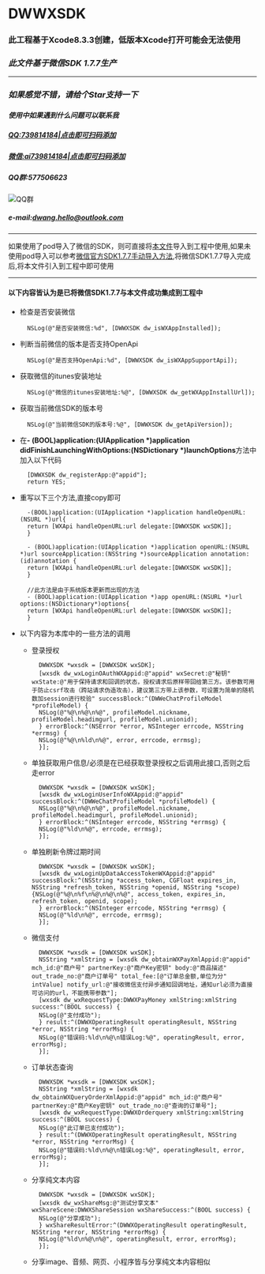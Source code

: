 # DWWXSDK
### 此工程基于Xcode8.3.3创建，低版本Xcode打开可能会无法使用
### *此文件基于<strong>微信SDK 1.7.7</strong>生产*

---

### *如果感觉不错，请给个Star支持一下*
#### *使用中如果遇到什么问题可以联系我*
##### *[QQ:739814184|点击即可扫码添加](https://github.com/dwanghello/DWTransform/blob/master/QQ.png)* 
##### *[微信:ai739814184|点击即可扫码添加](https://github.com/dwanghello/DWTransform/blob/master/WeChat.png)*
##### *QQ群:577506623*
![QQ群](https://github.com/dwanghello/DWTransform/blob/master/QQ群.png)
##### *e-mail:dwang.hello@outlook.com*

---
如果使用了pod导入了微信的SDK，则可直接将[本文件](https://github.com/dwanghello/DWWXSDK/tree/master/DWWXSDK)导入到工程中使用,如果未使用pod导入可以参考[微信官方SDK1.7.7手动导入方法](https://open.weixin.qq.com/cgi-bin/showdocument?action=dir_list&t=resource/res_list&verify=1&id=1417694084&token=&lang=zh_CN),将微信SDK1.7.7导入完成后,将本文件引入到工程中即可使用

---
#### 以下内容皆认为是已将微信SDK1.7.7与本文件成功集成到工程中
- 检查是否安装微信

        NSLog(@"是否安装微信:%d", [DWWXSDK dw_isWXAppInstalled]);
- 判断当前微信的版本是否支持OpenApi

        NSLog(@"是否支持OpenApi:%d", [DWWXSDK dw_isWXAppSupportApi]);
- 获取微信的itunes安装地址

        NSLog(@"微信的itunes安装地址:%@", [DWWXSDK dw_getWXAppInstallUrl]);
        
- 获取当前微信SDK的版本号

        NSLog(@"当前微信SDK的版本号:%@", [DWWXSDK dw_getApiVersion]);
- 在<strong>- (BOOL)application:(UIApplication *)application didFinishLaunchingWithOptions:(NSDictionary *)launchOptions</strong>方法中加入以下代码

        [DWWXSDK dw_registerApp:@"appid"];
        return YES;

- 重写以下三个方法,直接copy即可
    
        -(BOOL)application:(UIApplication *)application handleOpenURL:(NSURL *)url{
        return [WXApi handleOpenURL:url delegate:[DWWXSDK wxSDK]];
        }

        - (BOOL)application:(UIApplication *)application openURL:(NSURL *)url sourceApplication:(NSString *)sourceApplication annotation:(id)annotation {
        return [WXApi handleOpenURL:url delegate:[DWWXSDK wxSDK]];
        }
     
        //此方法是由于系统版本更新而出现的方法
        - (BOOL)application:(UIApplication *)app openURL:(NSURL *)url options:(NSDictionary*)options{
        return [WXApi handleOpenURL:url delegate:[DWWXSDK wxSDK]];
        }
- 以下内容为本库中的一些方法的调用
    - 登录授权
            
            DWWXSDK *wxsdk = [DWWXSDK wxSDK];
            [wxsdk dw_wxLoginOAuthWXAppid:@"appid" wxSecret:@"秘钥" wxState:@"用于保持请求和回调的状态，授权请求后原样带回给第三方。该参数可用于防止csrf攻击（跨站请求伪造攻击），建议第三方带上该参数，可设置为简单的随机数加session进行校验" successBlock:^(DWWeChatProfileModel *profileModel) {
            NSLog(@"%@\n%@\n%@", profileModel.nickname, profileModel.headimgurl, profileModel.unionid);
            } errorBlock:^(NSError *error, NSInteger errcode, NSString *errmsg) {
            NSLog(@"%@\n%ld\n%@", error, errcode, errmsg);
            }];
    - 单独获取用户信息/必须是在已经获取登录授权之后调用此接口,否则之后走error
            
            DWWXSDK *wxsdk = [DWWXSDK wxSDK];
            [wxsdk dw_wxLoginUserInfoWXAppid:@"appid" successBlock:^(DWWeChatProfileModel *profileModel) {
            NSLog(@"%@\n%@\n%@", profileModel.nickname, profileModel.headimgurl, profileModel.unionid);
            } errorBlock:^(NSInteger errcode, NSString *errmsg) {
            NSLog(@"%ld\n%@", errcode, errmsg);
            }];
    - 单独刷新令牌过期时间
        
            DWWXSDK *wxsdk = [DWWXSDK wxSDK];
            [wxsdk dw_wxLoginUpDataAccessTokenWXAppid:@"appid" successBlock:^(NSString *access_token, CGFloat expires_in, NSString *refresh_token, NSString *openid, NSString *scope) {NSLog(@"%@\n%f\n%@\n%@\n%@", access_token, expires_in, refresh_token, openid, scope);
            } errorBlock:^(NSInteger errcode, NSString *errmsg) {
            NSLog(@"%ld\n%@", errcode, errmsg);
            }];
    - 微信支付
    
            DWWXSDK *wxsdk = [DWWXSDK wxSDK];
            NSString *xmlString = [wxsdk dw_obtainWXPayXmlAppid:@"appid" mch_id:@"商户号" partnerKey:@"商户Key密钥" body:@"商品描述" out_trade_no:@"商户订单号" total_fee:[@"订单总金额,单位为分" intValue] notify_url:@"接收微信支付异步通知回调地址，通知url必须为直接可访问的url，不能携带参数"];
            [wxsdk dw_wxRequestType:DWWXPayMoney xmlString:xmlString success:^(BOOL success) {
            NSLog(@"支付成功");
            } result:^(DWWXOperatingResult operatingResult, NSString *error, NSString *errorMsg) {
            NSLog(@"错误码:%ld\n%@\n错误Log:%@", operatingResult, error, errorMsg);
            }];
    - 订单状态查询

            DWWXSDK *wxsdk = [DWWXSDK wxSDK];
            NSString *xmlString = [wxsdk dw_obtainWXQueryOrderXmlAppid:@"appid" mch_id:@"商户号" partnerKey:@"商户Key密钥" out_trade_no:@"查询的订单号"];
            [wxsdk dw_wxRequestType:DWWXOrderquery xmlString:xmlString success:^(BOOL success) {
            NSLog(@"此订单已支付成功");
            } result:^(DWWXOperatingResult operatingResult, NSString *error, NSString *errorMsg) {
            NSLog(@"错误码:%ld\n%@\n错误Log:%@", operatingResult, error, errorMsg);
            }];
    - 分享纯文本内容
        
            DWWXSDK *wxsdk = [DWWXSDK wxSDK];
            [wxsdk dw_wxShareMsg:@"测试分享文本" wxShareScene:DWWXShareSession wxShareSuccess:^(BOOL success) {
            NSLog(@"分享成功");
            } wxShareResultError:^(DWWXOperatingResult operatingResult, NSString *error, NSString *errorMsg) {
            NSLog(@"%ld\n%@\n%@", operatingResult, error, errorMsg);
            }];
    - 分享image、音频、网页、小程序皆与分享纯文本内容相似

